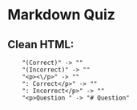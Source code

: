 # Markdown Quiz

## Clean HTML:
        "(Correct)" -> ""
        "(Incorrect)" -> ""
        "<p><\/p>" -> ""
        ": Correct</p>" -> ""
        ": Incorrect</p>" -> ""
        "<p>Question " -> "# Question"
